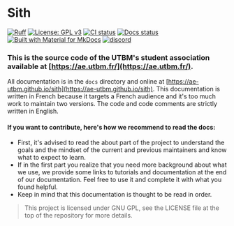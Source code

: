 # Sith

[![Ruff](https://img.shields.io/endpoint?url=https://raw.githubusercontent.com/astral-sh/ruff/main/assets/badge/v2.json)](#)
[![License: GPL v3](https://img.shields.io/badge/License-GPLv3-blue.svg)](https://www.gnu.org/licenses/gpl-3.0)
[![CI status](https://github.com/ae-utbm/sith/actions/workflows/ci.yml/badge.svg)](#)
[![Docs status](https://github.com/ae-utbm/sith/actions/workflows/deploy_docs.yml/badge.svg)](https://ae-utbm.github.io/sith)
[![Built with Material for MkDocs](https://img.shields.io/badge/Material_for_MkDocs-526CFE?style=default&logo=MaterialForMkDocs&logoColor=white)](https://squidfunk.github.io/mkdocs-material/)
[![discord](https://img.shields.io/discord/971448179075731476?label=discord&logo=discord&style=default)](https://discord.gg/xk9wfpsufm)

### This is the source code of the UTBM's student association available at [https://ae.utbm.fr/](https://ae.utbm.fr/).

All documentation is in the `docs` directory and online at [https://ae-utbm.github.io/sith](https://ae-utbm.github.io/sith). This documentation is written in French because it targets a French audience and it's too much work to maintain two versions. The code and code comments are strictly written in English.

#### If you want to contribute, here's how we recommend to read the docs:

* First, it's advised to read the about part of the project to understand the goals and the mindset of the current and previous maintainers and know what to expect to learn.
* If in the first part you realize that you need more background about what we use, we provide some links to tutorials and documentation at the end of our documentation. Feel free to use it and complete it with what you found helpful.
* Keep in mind that this documentation is thought to be read in order.

> This project is licensed under GNU GPL, see the LICENSE file at the top of the repository for more details.
